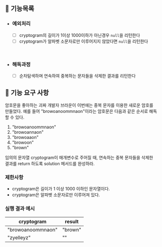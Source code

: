 ## 📌 기능목록
- ### 예외처리
    - [ ] cryptogram의 길이가 1이상 1000이하가 아닌경우 `null`을 리턴한다
    - [ ] cryptogram가 알파벳 소문자로만 이루어지지 않았다면 `null`을 리턴한다

<br/>

- ### 해독과정
    - [ ] 순차탐색하며 연속하여 중복하는 문자들을 삭제한 결과를 리턴한다



## 🚀 기능 요구 사항

암호문을 좋아하는 괴짜 개발자 브라운이 이번에는 중복 문자를 이용한 새로운 암호를 만들었다. 예를 들어 "browoanoommnaon"이라는 암호문은 다음과 같은 순서로 해독할 수 있다.

1. "browoanoommnaon"
2. "browoannaon"
3. "browoaaon"
4. "browoon"
5. "brown"

임의의 문자열 cryptogram이 매개변수로 주어질 때, 연속하는 중복 문자들을 삭제한 결과를 return 하도록 solution 메서드를 완성하라.

### 제한사항

- cryptogram은 길이가 1 이상 1000 이하인 문자열이다.
- cryptogram은 알파벳 소문자로만 이루어져 있다.

### 실행 결과 예시

| cryptogram | result |
| --- | --- |
| "browoanoommnaon" | "brown" |
| "zyelleyz" | "" |

